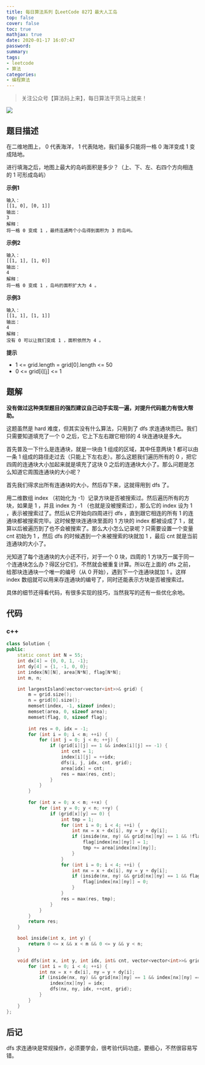 ```yaml
---
title: 每日算法系列【LeetCode 827】最大人工岛
top: false
cover: false
toc: true
mathjax: true
date: 2020-01-17 16:07:47
password:
summary:
tags:
- leetcode
- 算法
categories:
- 编程算法
---
```


> 关注公众号【算法码上来】，每日算法干货马上就来！

![](/medias/contact.jpg)

## 题目描述
在二维地图上， 0 代表海洋， 1 代表陆地，我们最多只能将一格 0 海洋变成 1 变成陆地。

进行填海之后，地图上最大的岛屿面积是多少？（上、下、左、右四个方向相连的 1 可形成岛屿）

**示例1**
```text
输入：
[[1, 0], [0, 1]]
输出：
3
解释：
将一格 0 变成 1 ，最终连通两个小岛得到面积为 3 的岛屿。
```

**示例2**
```text
输入：
[[1, 1], [1, 0]]
输出：
4
解释：
将一格 0 变成 1 ，岛屿的面积扩大为 4 。
```

**示例3**
```text
输入：
[[1, 1], [1, 1]]
输出：
4
解释：
没有 0 可以让我们变成 1 ，面积依然为 4 。
```

**提示**
* 1 <= grid.length = grid[0].length <= 50
* 0 <= grid[i][j] <= 1

## 题解
**没有做过这种类型题目的强烈建议自己动手实现一遍，对提升代码能力有很大帮助。**

这题虽然是 hard 难度，但其实没有什么算法，只用到了 dfs 求连通块而已。我们只需要知道填充了一个 0 之后，它上下左右跟它相邻的 4 块连通块是多大。

首先普及一下什么是连通块，就是一块由 1 组成的区域，其中任意两块 1 都可以由一条 1 组成的路径走过去（只能上下左右走）。那么这题我们遍历所有的 0 ，把它四周的连通块大小加起来就是填充了这块 0 之后的连通块大小了。那么问题是怎么知道它周围连通块的大小呢？

首先我们得求出所有连通块的大小，然后存下来，这就得用到 dfs 了。

用二维数组 index （初始化为 -1）记录方块是否被搜索过。然后遍历所有的方块，如果是 1 ，并且 index 为 -1 （也就是没被搜索过），那么它的 index 设为 1 ，表示被搜索过了。然后从它开始向四周进行 dfs ，直到跟它相连的所有 1 的连通块都被搜索完毕。这时候整块连通块里面的 1 方块的 index 都被设成了 1 ，就算以后被遍历到了也不会被搜索了。那么大小怎么记录呢？只需要设置一个变量 cnt 初始为 1 ，然后 dfs 的时候遇到一个未被搜索的块就加 1 ，最后 cnt 就是当前连通块的大小了。

光知道了每个连通块的大小还不行，对于一个 0 块，四周的 1 方块万一属于同一个连通块怎么办？得区分它们，不然就会被重复计算。所以在上面的 dfs 之前，给那块连通块一个唯一的编号（从 0 开始），遇到下一个连通块就加 1 。这样 index 数组就可以用来存连通块的编号了，同时还能表示方块是否被搜索过。

具体的细节还得看代码，有很多实现的技巧，当然我写的还有一些优化余地。

## 代码
### c++
```cpp
class Solution {
public:
    static const int N = 55;
    int dx[4] = {0, 0, 1, -1};
    int dy[4] = {1, -1, 0, 0};
    int index[N][N], area[N*N], flag[N*N];
    int m, n;

    int largestIsland(vector<vector<int>>& grid) {
        m = grid.size();
        n = grid[0].size();
        memset(index, -1, sizeof index);
        memset(area, 0, sizeof area);
        memset(flag, 0, sizeof flag);
        
        int res = 0, idx = -1;
        for (int i = 0; i < m; ++i) {
            for (int j = 0; j < n; ++j) {
                if (grid[i][j] == 1 && index[i][j] == -1) {
                    int cnt = 1;
                    index[i][j] = ++idx;
                    dfs(i, j, idx, cnt, grid);
                    area[idx] = cnt;
                    res = max(res, cnt);
                }
            }
        }
        
        for (int x = 0; x < m; ++x) {
            for (int y = 0; y < n; ++y) {
                if (grid[x][y] == 0) {
                    int tmp = 1;
                    for (int i = 0; i < 4; ++i) {
                        int nx = x + dx[i], ny = y + dy[i];
                        if (inside(nx, ny) && grid[nx][ny] == 1 && !flag[index[nx][ny]]) {
                            flag[index[nx][ny]] = 1;
                            tmp += area[index[nx][ny]];
                        }
                    }
                    for (int i = 0; i < 4; ++i) {
                        int nx = x + dx[i], ny = y + dy[i];
                        if (inside(nx, ny) && grid[nx][ny] == 1 && flag[index[nx][ny]]) {
                            flag[index[nx][ny]] = 0;
                        }
                    }
                    res = max(res, tmp);
                }
            }
        }
        return res;
    }

    bool inside(int x, int y) {
        return 0 <= x && x < m && 0 <= y && y < n;
    }

    void dfs(int x, int y, int idx, int& cnt, vector<vector<int>>& grid) {
        for (int i = 0; i < 4; ++i) {
            int nx = x + dx[i], ny = y + dy[i];
            if (inside(nx, ny) && grid[nx][ny] == 1 && index[nx][ny] == -1) {
                index[nx][ny] = idx;
                dfs(nx, ny, idx, ++cnt, grid);
            }
        }
    }
};
```

## 后记
dfs 求连通块是常规操作，必须要学会，很考验代码功底，要细心，不然很容易写错。 